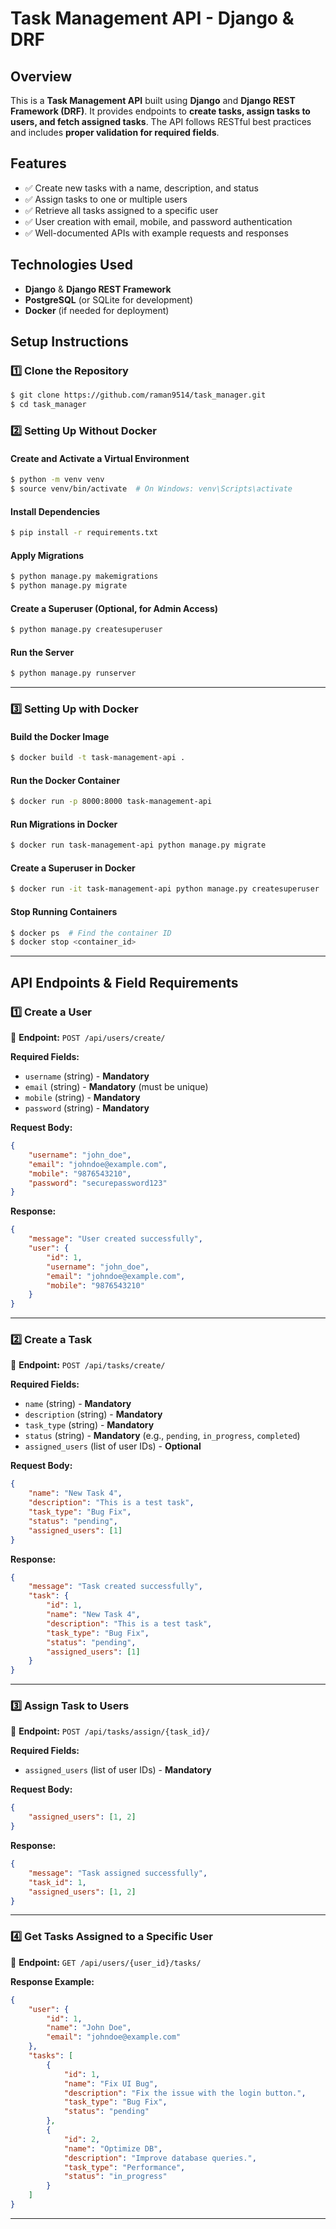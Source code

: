 # Task Management API - Django & DRF

## Overview
This is a **Task Management API** built using **Django** and **Django REST Framework (DRF)**. It provides endpoints to **create tasks, assign tasks to users, and fetch assigned tasks**. The API follows RESTful best practices and includes **proper validation for required fields**.

## Features
- ✅ Create new tasks with a name, description, and status
- ✅ Assign tasks to one or multiple users
- ✅ Retrieve all tasks assigned to a specific user
- ✅ User creation with email, mobile, and password authentication
- ✅ Well-documented APIs with example requests and responses

## Technologies Used
- **Django** & **Django REST Framework**
- **PostgreSQL** (or SQLite for development)
- **Docker** (if needed for deployment)

## Setup Instructions

### 1️⃣ Clone the Repository
```sh
$ git clone https://github.com/raman9514/task_manager.git
$ cd task_manager
```

### 2️⃣ Setting Up Without Docker

#### Create and Activate a Virtual Environment
```sh
$ python -m venv venv
$ source venv/bin/activate  # On Windows: venv\Scripts\activate
```

#### Install Dependencies
```sh
$ pip install -r requirements.txt
```

#### Apply Migrations
```sh
$ python manage.py makemigrations
$ python manage.py migrate
```

#### Create a Superuser (Optional, for Admin Access)
```sh
$ python manage.py createsuperuser
```

#### Run the Server
```sh
$ python manage.py runserver
```

---

### 3️⃣ Setting Up with Docker

#### **Build the Docker Image**
```sh
$ docker build -t task-management-api .
```

#### **Run the Docker Container**
```sh
$ docker run -p 8000:8000 task-management-api
```

#### **Run Migrations in Docker**
```sh
$ docker run task-management-api python manage.py migrate
```

#### **Create a Superuser in Docker**
```sh
$ docker run -it task-management-api python manage.py createsuperuser
```

#### **Stop Running Containers**
```sh
$ docker ps  # Find the container ID
$ docker stop <container_id>
```

---

## API Endpoints & Field Requirements

### **1️⃣ Create a User**
📌 **Endpoint:** `POST /api/users/create/`

**Required Fields:**
- `username` (string) - **Mandatory**
- `email` (string) - **Mandatory** (must be unique)
- `mobile` (string) - **Mandatory**
- `password` (string) - **Mandatory**

**Request Body:**
```json
{
    "username": "john_doe",
    "email": "johndoe@example.com",
    "mobile": "9876543210",
    "password": "securepassword123"
}
```

**Response:**
```json
{
    "message": "User created successfully",
    "user": {
        "id": 1,
        "username": "john_doe",
        "email": "johndoe@example.com",
        "mobile": "9876543210"
    }
}
```

---

### **2️⃣ Create a Task**
📌 **Endpoint:** `POST /api/tasks/create/`

**Required Fields:**
- `name` (string) - **Mandatory**
- `description` (string) - **Mandatory**
- `task_type` (string) - **Mandatory**
- `status` (string) - **Mandatory** (e.g., `pending`, `in_progress`, `completed`)
- `assigned_users` (list of user IDs) - **Optional**

**Request Body:**
```json
{
    "name": "New Task 4",
    "description": "This is a test task",
    "task_type": "Bug Fix",
    "status": "pending",
    "assigned_users": [1]
}
```

**Response:**
```json
{
    "message": "Task created successfully",
    "task": {
        "id": 1,
        "name": "New Task 4",
        "description": "This is a test task",
        "task_type": "Bug Fix",
        "status": "pending",
        "assigned_users": [1]
    }
}
```

---

### **3️⃣ Assign Task to Users**
📌 **Endpoint:** `POST /api/tasks/assign/{task_id}/`

**Required Fields:**
- `assigned_users` (list of user IDs) - **Mandatory**

**Request Body:**
```json
{
    "assigned_users": [1, 2]
}
```

**Response:**
```json
{
    "message": "Task assigned successfully",
    "task_id": 1,
    "assigned_users": [1, 2]
}
```

---

### **4️⃣ Get Tasks Assigned to a Specific User**
📌 **Endpoint:** `GET /api/users/{user_id}/tasks/`

**Response Example:**
```json
{
    "user": {
        "id": 1,
        "name": "John Doe",
        "email": "johndoe@example.com"
    },
    "tasks": [
        {
            "id": 1,
            "name": "Fix UI Bug",
            "description": "Fix the issue with the login button.",
            "task_type": "Bug Fix",
            "status": "pending"
        },
        {
            "id": 2,
            "name": "Optimize DB",
            "description": "Improve database queries.",
            "task_type": "Performance",
            "status": "in_progress"
        }
    ]
}
```

---



